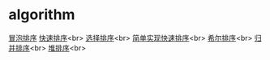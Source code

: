 # algorithm

<a href="https://github.com/tiancityycf/algorithm/blob/master/bubbleSort.php" target="_blank" >冒泡排序</a>
<a href="https://github.com/tiancityycf/algorithm/blob/master/quickSort.php" target="_blank" >快速排序</a><br\>
<a href="https://github.com/tiancityycf/algorithm/blob/master/selectSort.php" target="_blank" >选择排序</a><br\>
<a href="https://github.com/tiancityycf/algorithm/blob/master/simpleQuickSort.php" target="_blank" >简单实现快速排序</a><br\>
<a href="https://github.com/tiancityycf/algorithm/blob/master/shellSort.php" target="_blank" >希尔排序</a><br\>
<a href="https://github.com/tiancityycf/algorithm/blob/master/mergeSort.php" target="_blank" >归并排序</a><br\>
<a href="https://github.com/tiancityycf/algorithm/blob/master/heapSort.php" target="_blank" >堆排序</a><br\>
